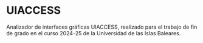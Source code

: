 # UIACCESS
Analizador de interfaces gráficas UIACCESS, realizado para el trabajo de fin de grado en el curso 2024-25 de la Universidad de las Islas Baleares.
